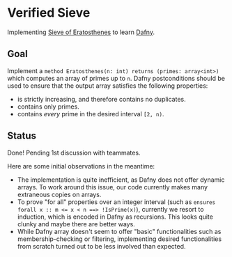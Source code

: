 # Verified Sieve

Implementing [Sieve of Eratosthenes](https://en.wikipedia.org/wiki/Sieve_of_Eratosthenes) to learn [Dafny](https://dafny.org/).

## Goal

Implement a `method Eratosthenes(n: int) returns (primes: array<int>)` which computes an array of primes up to `n`.
Dafny postconditions should be used to ensure that the output array satisfies the following properties:
* is strictly increasing, and therefore contains no duplicates.
* contains only primes.
* contains *every* prime in the desired interval `[2, n)`.

## Status

Done! Pending 1st discussion with teammates.

Here are some initial observations in the meantime:
* The implementation is quite inefficient, as Dafny does not offer dynamic arrays.
To work around this issue, our code currently makes many extraneous copies on arrays.
* To prove "for all" properties over an integer interval (such as `ensures forall x :: m <= x < n ==> !IsPrime(x)`),
currently we resort to induction, which is encoded in Dafny as recursions.
This looks quite clunky and maybe there are better ways.
* While Dafny array doesn't seem to offer "basic" functionalities such as membership-checking or filtering,
implementing desired functionalities from scratch turned out to be less involved than expected.
